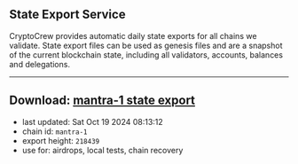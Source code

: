 ## State Export Service
CryptoCrew provides automatic daily state exports for all chains we validate. State export files can be used as genesis files and are a snapshot of the current blockchain state, including all validators, accounts, balances and delegations.

---
**Download: [mantra-1 state export](https://dl-eu2.ccvalidators.com/SERVICE/mantrachain/mantra-1_export_218439.json)**
---

- last updated: Sat Oct 19 2024 08:13:12
- chain id: `mantra-1`
- export height: `218439`
- use for: airdrops, local tests, chain recovery
